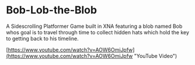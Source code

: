 # Bob-Lob-the-Blob
A Sidescrolling Platformer Game built in XNA featuring a blob named Bob whos goal is to travel through time to collect hidden hats which hold the key to getting back to his timeline.

[https://www.youtube.com/watch?v=AOW6OmiJpfw](https://www.youtube.com/watch?v=AOW6OmiJpfw "YouTube Video")